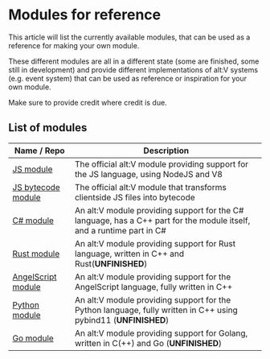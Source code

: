 # Modules for reference

This article will list the currently available modules, that can be used as a reference for making your own module.

These different modules are all in a different state (some are finished, some still in development) and provide
different implementations of alt:V systems (e.g. event system) that can be used as reference or inspiration for
your own module.

Make sure to provide credit where credit is due.

## List of modules

| Name / Repo                                                                   | Description                                                                                                           |
| ----------------------------------------------------------------------------- | --------------------------------------------------------------------------------------------------------------------- |
| [JS module](https://github.com/altmp/altv-js-module)                          | The official alt:V module providing support for the JS language, using NodeJS and V8                                  |
| [JS bytecode module](https://github.com/altmp/altv-js-bytecode)               | The official alt:V module that transforms clientside JS files into bytecode                                           |
| [C# module](https://github.com/FabianTerhorst/coreclr-module)                 | An alt:V module providing support for the C# language, has a C++ part for the module itself, and a runtime part in C# |
| [Rust module](https://github.com/xxshady/altv-rust)                           | An alt:V module providing support for Rust language, written in C++ and Rust(**UNFINISHED**)                          |
| [AngelScript module](https://github.com/LeonMrBonnie/altv-angelscript-module) | An alt:V module providing support for the AngelScript language, fully written in C++                                  |
| [Python module](https://github.com/Marvisak/altv-python-module)               | An alt:V module providing support for the Python language, fully written in C++ using pybind11 (**UNFINISHED**)       |
| [Go module](https://github.com/Timo972/altv-go-module)                        | An alt:V module providing support for Golang, written in C(++) and Go (**UNFINISHED**)                                |
